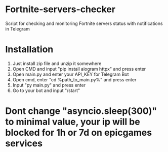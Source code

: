 # Fortnite-servers-checker
Script for checking and monitoring Fortnite servers status with notifications in Telegram

# Installation
1. Just install zip file and unzip it somewhere
2. Open CMD and input "pip install aiogram httpx" and press enter
3. Open main.py and enter your API_KEY for Telegram Bot
4. Open cmd, enter "cd %path_to_main.py%" and press enter
5. Input "py main.py" and press enter
6. Go to your bot and input "/start"

# Dont change "asyncio.sleep(300)" to minimal value, your ip will be blocked for 1h or 7d on epicgames services

